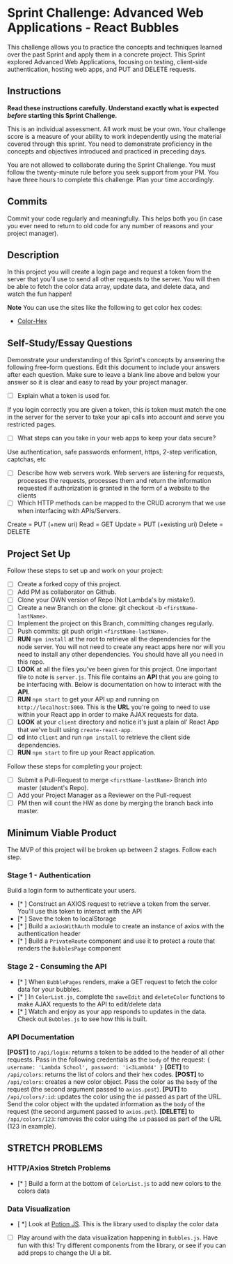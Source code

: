 # Sprint Challenge: Advanced Web Applications - React Bubbles

This challenge allows you to practice the concepts and techniques learned over the past Sprint and apply them in a concrete project. This Sprint explored Advanced Web Applications, focusing on testing, client-side authentication, hosting web apps, and PUT and DELETE requests.

## Instructions

**Read these instructions carefully. Understand exactly what is expected _before_ starting this Sprint Challenge.**

This is an individual assessment. All work must be your own. Your challenge score is a measure of your ability to work independently using the material covered through this sprint. You need to demonstrate proficiency in the concepts and objectives introduced and practiced in preceding days.

You are not allowed to collaborate during the Sprint Challenge. You must follow the twenty-minute rule before you seek support from your PM. You have three hours to complete this challenge. Plan your time accordingly.

## Commits

Commit your code regularly and meaningfully. This helps both you (in case you ever need to return to old code for any number of reasons and your project manager).

## Description

In this project you will create a login page and request a token from the server that you'll use to send all other requests to the server. You will then be able to fetch the color data array, update data, and delete data, and watch the fun happen!

**Note** You can use the sites like the following to get color hex codes:

- [Color-Hex](https://www.color-hex.com/)

## Self-Study/Essay Questions

Demonstrate your understanding of this Sprint's concepts by answering the following free-form questions. Edit this document to include your answers after each question. Make sure to leave a blank line above and below your answer so it is clear and easy to read by your project manager.

- [ ] Explain what a token is used for.

If you login correctly you are given a token, this is token must match the one in the server for the server to take your api calls into account and serve you restricted pages.

- [ ] What steps can you take in your web apps to keep your data secure?

Use authentication, safe passwords enforment, https, 2-step verification, captchas, etc

- [ ] Describe how web servers work.
Web servers are listening for requests, processes the requests, processes them and return the information requested if authorization is granted in the form of a website to the clients
- [ ] Which HTTP methods can be mapped to the CRUD acronym that we use when interfacing with APIs/Servers.

Create = PUT (+new uri)
Read = GET
Update = PUT (+existing uri)
Delete = DELETE

## Project Set Up

Follow these steps to set up and work on your project:

- [ ] Create a forked copy of this project.
- [ ] Add PM as collaborator on Github.
- [ ] Clone your OWN version of Repo (Not Lambda's by mistake!).
- [ ] Create a new Branch on the clone: git checkout -b `<firstName-lastName>`.
- [ ] Implement the project on this Branch, committing changes regularly.
- [ ] Push commits: git push origin `<firstName-lastName>`.
- [ ] **RUN** `npm install` at the root to retrieve all the dependencies for the node server. You will not need to create any react apps here nor will you need to install any other dependencies. You should have all you need in this repo.
- [ ] **LOOK** at all the files you've been given for this project. One important file to note is `server.js`. This file contains an **API** that you are going to be interfacing with. Below is documentation on how to interact with the **API**.
- [ ] **RUN** `npm start` to get your API up and running on `http://localhost:5000`. This is the **URL** you're going to need to use within your React app in order to make AJAX requests for data.
- [ ] **LOOK** at your `client` directory and notice it's just a plain ol' React App that we've built using `create-react-app`.
- [ ] **cd** into `client` and run `npm install` to retrieve the client side dependencies.
- [ ] **RUN** `npm start` to fire up your React application.

Follow these steps for completing your project:

- [ ] Submit a Pull-Request to merge ```<firstName-lastName>``` Branch into master (student's  Repo).
- [ ] Add your Project Manager as a Reviewer on the Pull-request
- [ ] PM then will count the HW as done by  merging the branch back into master.

## Minimum Viable Product

The MVP of this project will be broken up between 2 stages. Follow each step.

### Stage 1 - Authentication

Build a login form to authenticate your users.

- [* ] Construct an AXIOS request to retrieve a token from the server. You'll use this token to interact with the API
- [* ] Save the token to localStorage
- [* ] Build a `axiosWithAuth` module to create an instance of axios with the authentication header
- [* ] Build a `PrivateRoute` component and use it to protect a route that renders the `BubblesPage` component

### Stage 2 - Consuming the API

- [* ] When `BubblePages` renders, make a GET request to fetch the color data for your bubbles.
- [* ] In `ColorList.js`, complete the `saveEdit` and `deleteColor` functions to make AJAX requests to the API to edit/delete data
- [* ] Watch and enjoy as your app responds to updates in the data. Check out `Bubbles.js` to see how this is built.

### API Documentation

  **[POST]**  to `/api/login`: returns a token to be added to the header of all other requests. Pass in the following credentials as the `body` of the request: `{ username: 'Lambda School', password: 'i<3Lambd4' }`
  **[GET]** to `/api/colors`: returns the list of colors and their hex codes.
  **[POST]** to `/api/colors`: creates a new color object. Pass the color as the `body` of the request (the second argument passed to `axios.post`).
  **[PUT]** to `/api/colors/:id`: updates the color using the `id` passed as part of the URL. Send the color object with the updated information as the `body` of the request (the second argument passed to `axios.put`).
  **[DELETE]** to `/api/colors/123`: removes the color using the `id` passed as part of the URL (123 in example).

## STRETCH PROBLEMS

### HTTP/Axios Stretch Problems

- [* ] Build a form at the bottom of `ColorList.js` to add new colors to the colors data

### Data Visualization

- [ *] Look at [Potion JS](https://potion.js.org/). This is the library used to display the color data
- [ ] Play around with the data visualization happening in `Bubbles.js`. Have fun with this! Try different components from the library, or see if you can add props to change the UI a bit.
